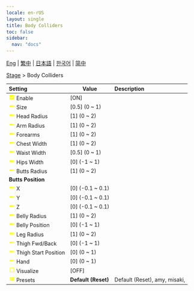 ```yaml
---
locale: en-rUS
layout: single
title: Body Colliders
toc: false
sidebar:
  nav: "docs"
---
```

[Eng](/dancexr/menu/2025.4/stage/body_colliders) | [繁中](/tw/dancexr/menu/2025.4/stage/body_colliders) | [日本語](/jp/dancexr/menu/2025.4/stage/body_colliders) | [한국어](/kr/dancexr/menu/2025.4/stage/body_colliders) | [简中](/zh/dancexr/menu/2025.4/stage/body_colliders)

[Stage](../menu#Stage) > Body Colliders



| Setting | Value | Description |
| :--- | --- | :--- |
|<nobr> ![check_on icon](/images/icon/ic_check_on.png)  Enable</nobr>| [ON] | 
|<nobr> ![slider icon](/images/icon/ic_slider.png)  Size</nobr>| [0.5] (0 ~ 1) | 
|<nobr> ![slider icon](/images/icon/ic_slider.png)  Head Radius</nobr>| [1] (0 ~ 2) | 
|<nobr> ![slider icon](/images/icon/ic_slider.png)  Arm Radius</nobr>| [1] (0 ~ 2) | 
|<nobr> ![slider icon](/images/icon/ic_slider.png)  Forearms</nobr>| [1] (0 ~ 2) | 
|<nobr> ![slider icon](/images/icon/ic_slider.png)  Chest Width</nobr>| [1] (0 ~ 2) | 
|<nobr> ![slider icon](/images/icon/ic_slider.png)  Waist Width</nobr>| [0.5] (0 ~ 1) | 
|<nobr> ![slider icon](/images/icon/ic_slider.png)  Hips Width</nobr>| [0] (-1 ~ 1) | 
|<nobr> ![slider icon](/images/icon/ic_slider.png)  Butts Radius</nobr>| [1] (0 ~ 2) | 
|<nobr> <b>Butts Position</b></nobr>|| 
|<nobr> ![slider icon](/images/icon/ic_slider.png)  X</nobr>| [0] (-0.1 ~ 0.1) | 
|<nobr> ![slider icon](/images/icon/ic_slider.png)  Y</nobr>| [0] (-0.1 ~ 0.1) | 
|<nobr> ![slider icon](/images/icon/ic_slider.png)  Z</nobr>| [0] (-0.1 ~ 0.1) | 
|<nobr> ![slider icon](/images/icon/ic_slider.png)  Belly Radius</nobr>| [1] (0 ~ 2) | 
|<nobr> ![slider icon](/images/icon/ic_slider.png)  Belly Position</nobr>| [0] (-1 ~ 1) | 
|<nobr> ![slider icon](/images/icon/ic_slider.png)  Leg Radius</nobr>| [1] (0 ~ 2) | 
|<nobr> ![slider icon](/images/icon/ic_slider.png)  Thigh Fwd/Back</nobr>| [0] (-1 ~ 1) | 
|<nobr> ![slider icon](/images/icon/ic_slider.png)  Thigh Start Position</nobr>| [0] (0 ~ 1) | 
|<nobr> ![slider icon](/images/icon/ic_slider.png)  Hand</nobr>| [0] (0 ~ 1) | 
|<nobr> ![check_off icon](/images/icon/ic_check_off.png)  Visualize</nobr>| [OFF] | 
|<nobr> ![list icon](/images/icon/ic_list.png)  Presets</nobr>| **Default (Reset)** | Default (Reset), amy, misaki,  |
